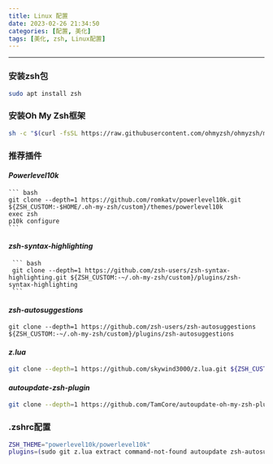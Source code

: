 ```yaml
---
title: Linux 配置
date: 2023-02-26 21:34:50
categories: [配置, 美化]
tags: [美化, zsh, Linux配置]
---
```

---
### 安装zsh包
``` bash
sudo apt install zsh
```

### 安装Oh My Zsh框架
``` bash
sh -c "$(curl -fsSL https://raw.githubusercontent.com/ohmyzsh/ohmyzsh/master/tools/install.sh)"
```

### 推荐插件

   #### *Powerlevel10k*
    ``` bash
    git clone --depth=1 https://github.com/romkatv/powerlevel10k.git ${ZSH_CUSTOM:-$HOME/.oh-my-zsh/custom}/themes/powerlevel10k
    exec zsh
    p10k configure
    ```
  #### *zsh-syntax-highlighting*
     ``` bash
     git clone --depth=1 https://github.com/zsh-users/zsh-syntax-highlighting.git ${ZSH_CUSTOM:-~/.oh-my-zsh/custom}/plugins/zsh-syntax-highlighting
     ```

   #### *zsh-autosuggestions*
   ```
   git clone --depth=1 https://github.com/zsh-users/zsh-autosuggestions ${ZSH_CUSTOM:-~/.oh-my-zsh/custom}/plugins/zsh-autosuggestions
   ```

   #### *z.lua*
   ``` bash
   git clone --depth=1 https://github.com/skywind3000/z.lua.git ${ZSH_CUSTOM:-~/.oh-my-zsh/custom}/plugins/z.lua
   ```

   #### *autoupdate-zsh-plugin*
   ``` bash
   git clone --depth=1 https://github.com/TamCore/autoupdate-oh-my-zsh-plugins $ZSH_CUSTOM/plugins/autoupdate
   ```
### .zshrc配置
``` bash
ZSH_THEME="powerlevel10k/powerlevel10k"
plugins=(sudo git z.lua extract command-not-found autoupdate zsh-autosuggestions zsh-syntax-highlighting)
```